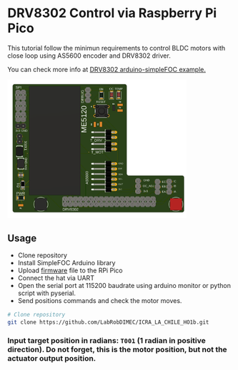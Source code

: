 # DRV8302 Control via Raspberry Pi Pico

This tutorial follow the minimun requirements to control BLDC motors with close loop using AS5600 encoder and DRV8302 driver.

You can check more info at [DRV8302 arduino-simpleFOC example.](https://docs.simplefoc.com/drv8302_example)


<img src="HAT_RPI.png" width="400">


## Usage
- Clone repository
- Install SimpleFOC Arduino library
- Upload [firmware](position_motor/position_motor.ino) file to the RPi Pico
- Connect the hat via UART
- Open the serial port at 115200 baudrate using arduino monitor or python script with pyserial.
- Send positions commands and check the motor moves.

```sh
# Clone repository
git clone https://github.com/LabRobDIMEC/ICRA_LA_CHILE_HO1b.git
```

### Input target position in radians: `T001` (1 radian in positive direction). Do not forget, this is the motor position, but not the actuator output position.